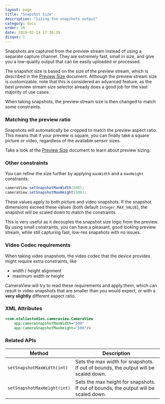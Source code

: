 ```yaml
---
layout: page
title: "Snapshot Size"
description: "Sizing the snapshots output"
category: docs
order: 10
date: 2019-02-24 17:36:39
disqus: 1
---
```


Snapshots are captured from the preview stream instead of using a separate capture channel.
They are extremely fast, small in size, and give you a low-quality output that can be easily
uploaded or processed.

The snapshot size is based on the size of the preview stream, which is described in the [Preview Size](preview-size) document.
Although the preview stream size is customizable, note that this is considered an advanced feature,
as the best preview stream size selector already does a good job for the vast majority of use cases.

When taking snapshots, the preview stream size is then changed to match some constraints.

### Matching the preview ratio

Snapshots will automatically be cropped to match the preview aspect ratio. This means that if your
preview is square, you can finally take a square picture or video, regardless of the available sensor sizes.

Take a look at the [Preview Size](preview-size) document to learn about preview sizing.

### Other constraints

You can refine the size further by applying `maxWidth` and a `maxHeight` constraints:

```java
cameraView.setSnapshotMaxWidth(500);
cameraView.setSnapshotMaxHeight(500);
```

These values apply to both picture and video snapshots. If the snapshot dimensions exceed these values
(both default `Integer.MAX_VALUE`), the snapshot will be scaled down to match the constraints.

This is very useful as it decouples the snapshot size logic from the preview. By using small constraints,
you can have a pleasant, good looking preview stream, while still capturing fast, low-res snapshots
with no issues.

### Video Codec requirements

When taking video snapshots, the video codec that the device provides might require extra constraints,
like

- width / height alignment
- maximum width or height 

CameraView will try to read these requirements and apply them, which can result in video snapshots
that are smaller than you would expect, or with a **very slightly** different aspect ratio.

### XML Attributes

```xml
<com.otaliastudios.cameraview.CameraView
    app:cameraSnapshotMaxWidth="500"
    app:cameraSnapshotMaxHeight="500"/>
```

### Related APIs

|Method|Description|
|------|-----------|
|`setSnapshotMaxWidth(int)`|Sets the max width for snapshots. If out of bounds, the output will be scaled down.|
|`setSnapshotMaxHeight(int)`|Sets the max height for snapshots. If out of bounds, the output will be scaled down.|